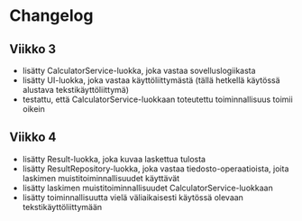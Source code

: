 # Changelog

## Viikko 3
- lisätty CalculatorService-luokka, joka vastaa sovelluslogiikasta
- lisätty UI-luokka, joka vastaa käyttöliittymästä (tällä hetkellä käytössä alustava tekstikäyttöliittymä)
- testattu, että CalculatorService-luokkaan toteutettu toiminnallisuus toimii oikein

## Viikko 4
- lisätty Result-luokka, joka kuvaa laskettua tulosta
- lisätty ResultRepository-luokka, joka vastaa tiedosto-operaatioista, joita laskimen muistitoiminnallisuudet käyttävät
- lisätty laskimen muistitoiminnallisuudet CalculatorService-luokkaan
- lisätty toiminnallisuutta vielä väliaikaisesti käytössä olevaan tekstikäyttöliittymään
